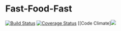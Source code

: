 # Fast-Food-Fast
[![Build Status](https://www.travis-ci.org/Beautblessing/Fast-Food-Fast.svg?branch=develop)](https://www.travis-ci.org/Beautblessing/Fast-Food-Fast)
[![Coverage Status](https://coveralls.io/repos/github/Beautblessing/Fast-Food-Fast/badge.svg?branch=develop)](https://coveralls.io/github/Beautblessing/Fast-Food-Fast?branch=develop)
[[Code Climate]<a href="https://codeclimate.com/github/Beautblessing/Fast-Food-Fast/maintainability"><img src="https://api.codeclimate.com/v1/badges/523e7c9bb0676c7088fb/maintainability" /></a>